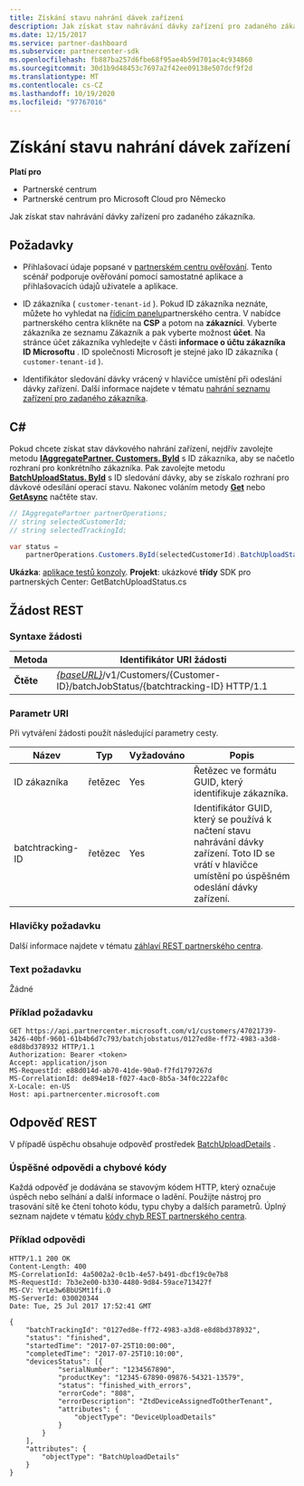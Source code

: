 ```yaml
---
title: Získání stavu nahrání dávek zařízení
description: Jak získat stav nahrávání dávky zařízení pro zadaného zákazníka.
ms.date: 12/15/2017
ms.service: partner-dashboard
ms.subservice: partnercenter-sdk
ms.openlocfilehash: fb887ba257d6fbe68f95ae4b59d701ac4c934860
ms.sourcegitcommit: 30d1b9d48453c7697a2f42ee09138e507dcf9f2d
ms.translationtype: MT
ms.contentlocale: cs-CZ
ms.lasthandoff: 10/19/2020
ms.locfileid: "97767016"
---
```

# <a name="get-the-status-of-a-device-batch-upload"></a>Získání stavu nahrání dávek zařízení

**Platí pro**

- Partnerské centrum
- Partnerské centrum pro Microsoft Cloud pro Německo

Jak získat stav nahrávání dávky zařízení pro zadaného zákazníka.

## <a name="prerequisites"></a>Požadavky

- Přihlašovací údaje popsané v [partnerském centru ověřování](partner-center-authentication.md). Tento scénář podporuje ověřování pomocí samostatné aplikace a přihlašovacích údajů uživatele a aplikace.

- ID zákazníka ( `customer-tenant-id` ). Pokud ID zákazníka neznáte, můžete ho vyhledat na [řídicím panelu](https://partner.microsoft.com/dashboard)partnerského centra. V nabídce partnerského centra klikněte na **CSP** a potom na **zákazníci**. Vyberte zákazníka ze seznamu Zákazník a pak vyberte možnost **účet**. Na stránce účet zákazníka vyhledejte v části **informace o účtu zákazníka** **ID Microsoftu** . ID společnosti Microsoft je stejné jako ID zákazníka ( `customer-tenant-id` ).

- Identifikátor sledování dávky vrácený v hlavičce umístění při odeslání dávky zařízení. Další informace najdete v tématu [nahrání seznamu zařízení pro zadaného zákazníka](upload-a-list-of-devices-for-the-specified-customer.md).

## <a name="c"></a>C\#

Pokud chcete získat stav dávkového nahrání zařízení, nejdřív zavolejte metodu [**IAggregatePartner. Customers. ById**](/dotnet/api/microsoft.store.partnercenter.customers.icustomercollection.byid) s ID zákazníka, aby se načetlo rozhraní pro konkrétního zákazníka. Pak zavolejte metodu [**BatchUploadStatus. ById**](/dotnet/api/microsoft.store.partnercenter.devicesdeployment.ibatchjobstatuscollection.byid) s ID sledování dávky, aby se získalo rozhraní pro dávkové odesílání operací stavu. Nakonec voláním metody [**Get**](/dotnet/api/microsoft.store.partnercenter.devicesdeployment.ibatchjobstatus.get) nebo [**GetAsync**](/dotnet/api/microsoft.store.partnercenter.devicesdeployment.ibatchjobstatus.getasync) načtěte stav.

``` csharp
// IAggregatePartner partnerOperations;
// string selectedCustomerId;
// string selectedTrackingId;

var status =
    partnerOperations.Customers.ById(selectedCustomerId).BatchUploadStatus.ById(selectedTrackingId).Get();
```

**Ukázka**: [aplikace testů konzoly](console-test-app.md). **Projekt**: ukázkové **třídy** SDK pro partnerských Center: GetBatchUploadStatus.cs

## <a name="rest-request"></a>Žádost REST

### <a name="request-syntax"></a>Syntaxe žádosti

| Metoda  | Identifikátor URI žádosti                                                                                                       |
|---------|-------------------------------------------------------------------------------------------------------------------|
| **Čtěte** | [*{baseURL}*](partner-center-rest-urls.md)/v1/Customers/{Customer-ID}/batchJobStatus/{batchtracking-ID} HTTP/1.1 |

### <a name="uri-parameter"></a>Parametr URI

Při vytváření žádosti použít následující parametry cesty.

| Název             | Typ   | Vyžadováno | Popis                                                                                                                                                                    |
|------------------|--------|----------|--------------------------------------------------------------------------------------------------------------------------------------------------------------------------------|
| ID zákazníka      | řetězec | Yes      | Řetězec ve formátu GUID, který identifikuje zákazníka.                                                                                                                          |
| batchtracking-ID | řetězec | Yes      | Identifikátor GUID, který se používá k načtení stavu nahrávání dávky zařízení. Toto ID se vrátí v hlavičce umístění po úspěšném odeslání dávky zařízení. |

### <a name="request-headers"></a>Hlavičky požadavku

Další informace najdete v tématu [záhlaví REST partnerského centra](headers.md).

### <a name="request-body"></a>Text požadavku

Žádné

### <a name="request-example"></a>Příklad požadavku

```http
GET https://api.partnercenter.microsoft.com/v1/customers/47021739-3426-40bf-9601-61b4b6d7c793/batchjobstatus/0127ed8e-ff72-4983-a3d8-e8d8bd378932 HTTP/1.1
Authorization: Bearer <token>
Accept: application/json
MS-RequestId: e88d014d-ab70-41de-90a0-f7fd1797267d
MS-CorrelationId: de894e18-f027-4ac0-8b5a-34f0c222af0c
X-Locale: en-US
Host: api.partnercenter.microsoft.com
```

## <a name="rest-response"></a>Odpověď REST

V případě úspěchu obsahuje odpověď prostředek [BatchUploadDetails](device-deployment-resources.md#batchuploaddetails) .

### <a name="response-success-and-error-codes"></a>Úspěšné odpovědi a chybové kódy

Každá odpověď je dodávána se stavovým kódem HTTP, který označuje úspěch nebo selhání a další informace o ladění. Použijte nástroj pro trasování sítě ke čtení tohoto kódu, typu chyby a dalších parametrů. Úplný seznam najdete v tématu [kódy chyb REST partnerského centra](error-codes.md).

### <a name="response-example"></a>Příklad odpovědi

```http
HTTP/1.1 200 OK
Content-Length: 400
MS-CorrelationId: 4a5002a2-0c1b-4e57-b491-dbcf19c0e7b8
MS-RequestId: 7b3e2e00-b330-4480-9d84-59ace713427f
MS-CV: YrLe3w6BbUSMt1fi.0
MS-ServerId: 030020344
Date: Tue, 25 Jul 2017 17:52:41 GMT

{
    "batchTrackingId": "0127ed8e-ff72-4983-a3d8-e8d8bd378932",
    "status": "finished",
    "startedTime": "2017-07-25T10:00:00",
    "completedTime": "2017-07-25T10:10:00",
    "devicesStatus": [{
            "serialNumber": "1234567890",
            "productKey": "12345-67890-09876-54321-13579",
            "status": "finished_with_errors",
            "errorCode": "808",
            "errorDescription": "ZtdDeviceAssignedToOtherTenant",
            "attributes": {
                "objectType": "DeviceUploadDetails"
            }
        }
    ],
    "attributes": {
        "objectType": "BatchUploadDetails"
    }
}
```
